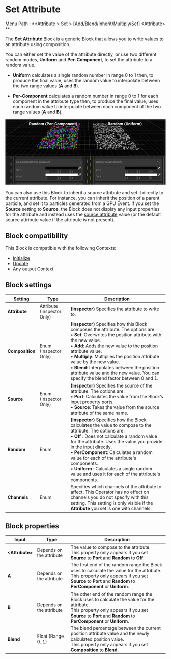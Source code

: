 # Set Attribute

Menu Path : **Attribute > Set > [Add/Blend/Inherit/Multiply/Set] \<Attribute> **

The **Set Attribute** Block is a generic Block that allows you to write values to an attribute using composition.

You can either set the value of the attribute directly, or use two different random modes, **Uniform** and **Per-Component**, to set the attribute to a random value.

- **Uniform** calculates a single random number in range 0 to 1 then, to produce the final value, uses the random value to interpolate between the two range values (**A** and **B**).

- **Per-Component** calculates a random number in range 0 to 1 for each component in the attribute type then, to produce the final value, uses each random value to interpolate between each component of the two range values (**A** and **B**).

![](Images/Block-SetAttributeExample.gif)


You can also use this Block to inherit a source attribute and set it directly to the current attribute. For instance, you can inherit the position of a parent particle, and set it to particles generated from a GPU Event. If you set the **Source** setting to **Source**, the Block does not display any input properties for the attribute and instead uses the [source attribute](Attributes.md#attribute-locations) value (or the default source attribute value if the attribute is not present).

## Block compatibility

This Block is compatible with the following Contexts:

- [Initialize](Context-Initialize.md)
- [Update](Context-Update.md)
- Any output Context

## Block settings

| **Setting**     | **Type**                   | **Description**                                              |
| --------------- | -------------------------- | ------------------------------------------------------------ |
| **Attribute**   | Attribute (Inspector Only) | **(Inspector)** Specifies the attribute to write to.         |
| **Composition** | Enum (Inspector Only)      | **(Inspector)** Specifies how this Block composes the attribute. The options are:<br/>&#8226; **Set**: Overwrites the position attribute with the new value.<br/>&#8226; **Add**: Adds the new value to the position attribute value.<br/>&#8226; **Multiply**: Multiplies the position attribute value by the new value.<br/>&#8226; **Blend**: Interpolates between the position attribute value and the new value. You can specify the blend factor between 0 and 1. |
| **Source**      | Enum (Inspector Only)      | **(Inspector)** Specifies the source of the attribute. The options are:<br/>&#8226; **Port**: Calculates the value from the Block’s input property ports.<br/>&#8226; **Source**: Takes the value from the source attribute of the same name. |
| **Random**      | Enum                       | **(Inspector)** Specifies how the Block calculates the value to compose to the attribute. The options are:<br/>&#8226; **Off** : Does not calculate a random value for the attribute. Uses the value you provide in the input directly.<br/>&#8226; **PerComponent**: Calculates a random value for each of the attribute's components.<br/>&#8226; **Uniform** : Calculates a single random value and uses it for each of the attribute's components. |
| **Channels**    | Enum                       | Specifies which channels of the attribute to affect. This Operator has no effect on channels you do not specify with this setting. This setting is only visible if the **Attribute** you set is one with channels. |

##  Block properties

| **Input**        | **Type**                 | **Description**                                              |
| ---------------- | ------------------------ | ------------------------------------------------------------ |
| **\<Attribute>** | Depends on the attribute | The value to compose to the attribute.<br/>This property only appears if you set **Source** to **Port** and **Random** to **Off**. |
| **A**            | Depends on the attribute | The first end of the random range the Block uses to calculate the value for the attribute.<br/>This property only appears if you set **Source** to **Port** and **Random** to **PerComponent** or **Uniform**. |
| **B**            | Depends on the attribute | The other end of the random range the Block uses to calculate the value for the attribute.<br/>This property only appears if you set **Source** to **Port** and **Random** to **PerComponent** or **Uniform**. |
| **Blend**        | Float (Range 0..1)       | The blend percentage between the current position attribute value and the newly calculated position value.<br/>This property only appears if you set **Composition** to **Blend**. |
